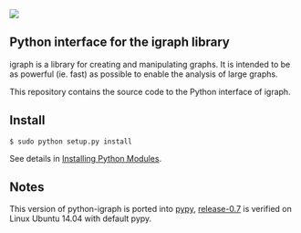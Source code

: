 
[![](https://travis-ci.org/igraph/python-igraph.svg?branch=master)](https://travis-ci.org/igraph/python-igraph)

Python interface for the igraph library
---------------------------------------

igraph is a library for creating and manipulating graphs. 
It is intended to be as powerful (ie. fast) as possible to enable the
analysis of large graphs. 

This repository contains the source code to the Python interface of
igraph.

## Install
```
$ sudo python setup.py install
```
See details in [Installing Python Modules](https://docs.python.org/2/install/).

## Notes
This version of python-igraph is ported into [pypy](http://pypy.org/), [release-0.7](/luav/python-igraph/tree/release-0.7) is verified on Linux Ubuntu 14.04 with default pypy.
